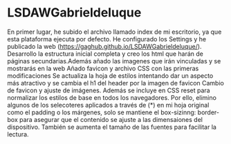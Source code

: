 # LSDAWGabrieldeluque
En primer lugar, he subido el archivo llamado index de mi escritorio, ya que esta plataforma ejecuta por defecto. He configurado los Settings y he publicado la web (https://gaghub.github.io/LSDAWGabrieldeluque/). 
Desarrollo la estructura inicial completa y creo los html que harán de páginas secundarias.Además añado las imagenes que irán vinculadas y se mostrarás en la web
Añado favicon y archivo CSS con las primeras modificaciones
Se actualiza la hoja de estilos intentando dar un aspecto más atractivo y se cambia el h1 del header por la imagen de favicon
Cambio de favicon y ajuste de imágenes. Además se incluye en CSS reset para normalizar los estilos de base en todos los navegadores. Por ello, elimino algunos de los selecoteres aplicados a través de (*) en mi hoja original como el padding o los márgenes, solo se mantiene el box-sizinng: border-box para asegurar que el contenido se ajuste a las dimensaiones del dispositivo. También se aumenta el tamaño de las fuentes para facilitar la lectura. 
